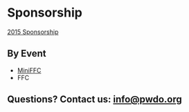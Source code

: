 # Sponsorship 

[2015 Sponsorship](http://pwdo.org/PWDOx2015.pdf)

## By Event

- [MiniFFC](https://github.com/pwdo/Sponsorship/blob/master/MiniFFC.md)
- FFC

## Questions? Contact us: info@pwdo.org 
